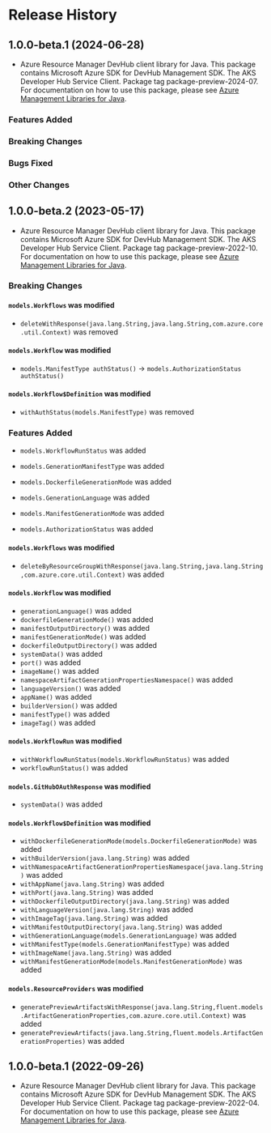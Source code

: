 # Release History

## 1.0.0-beta.1 (2024-06-28)

- Azure Resource Manager DevHub client library for Java. This package contains Microsoft Azure SDK for DevHub Management SDK. The AKS Developer Hub Service Client. Package tag package-preview-2024-07. For documentation on how to use this package, please see [Azure Management Libraries for Java](https://aka.ms/azsdk/java/mgmt).

### Features Added

### Breaking Changes

### Bugs Fixed

### Other Changes

## 1.0.0-beta.2 (2023-05-17)

- Azure Resource Manager DevHub client library for Java. This package contains Microsoft Azure SDK for DevHub Management SDK. The AKS Developer Hub Service Client. Package tag package-preview-2022-10. For documentation on how to use this package, please see [Azure Management Libraries for Java](https://aka.ms/azsdk/java/mgmt).

### Breaking Changes

#### `models.Workflows` was modified

* `deleteWithResponse(java.lang.String,java.lang.String,com.azure.core.util.Context)` was removed

#### `models.Workflow` was modified

* `models.ManifestType authStatus()` -> `models.AuthorizationStatus authStatus()`

#### `models.Workflow$Definition` was modified

* `withAuthStatus(models.ManifestType)` was removed

### Features Added

* `models.WorkflowRunStatus` was added

* `models.GenerationManifestType` was added

* `models.DockerfileGenerationMode` was added

* `models.GenerationLanguage` was added

* `models.ManifestGenerationMode` was added

* `models.AuthorizationStatus` was added

#### `models.Workflows` was modified

* `deleteByResourceGroupWithResponse(java.lang.String,java.lang.String,com.azure.core.util.Context)` was added

#### `models.Workflow` was modified

* `generationLanguage()` was added
* `dockerfileGenerationMode()` was added
* `manifestOutputDirectory()` was added
* `manifestGenerationMode()` was added
* `dockerfileOutputDirectory()` was added
* `systemData()` was added
* `port()` was added
* `imageName()` was added
* `namespaceArtifactGenerationPropertiesNamespace()` was added
* `languageVersion()` was added
* `appName()` was added
* `builderVersion()` was added
* `manifestType()` was added
* `imageTag()` was added

#### `models.WorkflowRun` was modified

* `withWorkflowRunStatus(models.WorkflowRunStatus)` was added
* `workflowRunStatus()` was added

#### `models.GitHubOAuthResponse` was modified

* `systemData()` was added

#### `models.Workflow$Definition` was modified

* `withDockerfileGenerationMode(models.DockerfileGenerationMode)` was added
* `withBuilderVersion(java.lang.String)` was added
* `withNamespaceArtifactGenerationPropertiesNamespace(java.lang.String)` was added
* `withAppName(java.lang.String)` was added
* `withPort(java.lang.String)` was added
* `withDockerfileOutputDirectory(java.lang.String)` was added
* `withLanguageVersion(java.lang.String)` was added
* `withImageTag(java.lang.String)` was added
* `withManifestOutputDirectory(java.lang.String)` was added
* `withGenerationLanguage(models.GenerationLanguage)` was added
* `withManifestType(models.GenerationManifestType)` was added
* `withImageName(java.lang.String)` was added
* `withManifestGenerationMode(models.ManifestGenerationMode)` was added

#### `models.ResourceProviders` was modified

* `generatePreviewArtifactsWithResponse(java.lang.String,fluent.models.ArtifactGenerationProperties,com.azure.core.util.Context)` was added
* `generatePreviewArtifacts(java.lang.String,fluent.models.ArtifactGenerationProperties)` was added

## 1.0.0-beta.1 (2022-09-26)

- Azure Resource Manager DevHub client library for Java. This package contains Microsoft Azure SDK for DevHub Management SDK. The AKS Developer Hub Service Client. Package tag package-preview-2022-04. For documentation on how to use this package, please see [Azure Management Libraries for Java](https://aka.ms/azsdk/java/mgmt).
